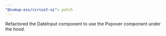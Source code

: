 ```yaml
---
"@sumup-oss/circuit-ui": patch
---
```


Refactored the DateInput component to use the Popover component under the hood.
